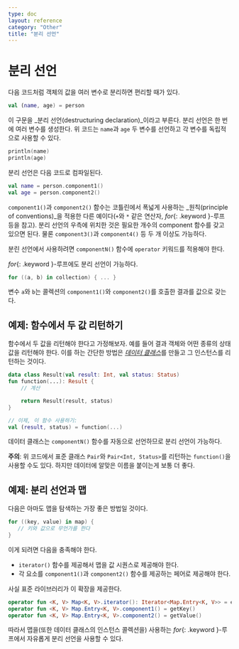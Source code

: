 ```yaml
---
type: doc
layout: reference
category: "Other"
title: "분리 선언"
---
```


# 분리 선언

다음 코드처럼 객체의 값을 여러 변수로 분리하면 편리할 때가 있다.

``` kotlin
val (name, age) = person
```

이 구문을 _분리 선언(destructuring declaration)_이라고 부른다. 분리 선언은 한 번에 여러 변수를 생성한다.
위 코드는 `name`과 `age` 두 변수를 선언하고 각 변수를 독립적으로 사용할 수 있다.

``` kotlin
println(name)
println(age)
```

분리 선언은 다음 코드로 컴파일된다.

``` kotlin
val name = person.component1()
val age = person.component2()
```

`component1()`과 `component2()` 함수는 코틀린에서 폭넓게 사용하는 _원칙(principle of conventions)_을 적용한 다른 예이다(`+`와 `*` 같은 연산자, *for*{: .keyword }-루프 등을 참고).
분리 선언의 우측에 위치한 것은 필요한 개수의 component 함수를 갖고 있으면 된다.
물론 `component3()`과 `component4()` 등 두 개 이상도 가능하다.

분린 선언에서 사용하려면 `componentN()` 함수에 `operator` 키워드를 적용해야 한다.

*for*{: .keyword }-루프에도 분리 선언이 가능하다.

``` kotlin
for ((a, b) in collection) { ... }
```

변수 `a`와 `b`는 콜렉션의 `component1()`와 `component2()`를 호출한 결과를 값으로 갖는다.

## 예제: 함수에서 두 값 리턴하기

함수에서 두 값을 리턴해야 한다고 가정해보자. 예를 들어 결과 객체와 어떤 종류의 상태 값을 리턴해야 한다.
이를 하는 간단한 방법은 [_데이터 클래스_](data-classes.html)를 만들고 그 인스턴스를 리턴하는 것이다.

``` kotlin
data class Result(val result: Int, val status: Status)
fun function(...): Result {
    // 계산

    return Result(result, status)
}

// 이제, 이 함수 사용하기:
val (result, status) = function(...)
```

데이터 클래스는 `componentN()` 함수를 자동으로 선언하므로 분리 선언이 가능하다.

**주의**: 위 코드에서 표준 클래스 `Pair`와 `Pair<Int, Status>`를 리턴하는 `function()`을 사용할 수도 있다.
하지만 데이터에 알맞은 이름을 붙이는게 보통 더 좋다.

## 예제: 분리 선언과 맵

다음은 아마도 맵을 탐색하는 가장 좋은 방법일 것이다.

``` kotlin
for ((key, value) in map) {
   // 키와 값으로 무언가를 한다
}
```

이게 되려면 다음을 충족해야 한다.

* `iterator()` 함수를 제공해서 맵을 값 시퀀스로 제공해야 한다.
* 각 요소를 `component1()`과 `component2()` 함수를 제공하는 페어로 제공해야 한다.

사실 표준 라이브러리가 이 확장을 제공한다.

``` kotlin
operator fun <K, V> Map<K, V>.iterator(): Iterator<Map.Entry<K, V>> = entrySet().iterator()
operator fun <K, V> Map.Entry<K, V>.component1() = getKey()
operator fun <K, V> Map.Entry<K, V>.component2() = getValue()

```  

따라서 맵을(또한 데이터 클래스의 인스턴스 콜렉션을) 사용하는 *for*{: .keyword }-루프에서 자유롭게 분리 선언을 사용할 수 있다.
